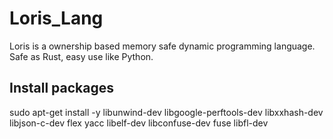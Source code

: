 # Loris_Lang
Loris is a ownership based memory safe dynamic programming language. Safe as Rust, easy use like Python. 

## Install packages
sudo apt-get install -y libunwind-dev libgoogle-perftools-dev libxxhash-dev libjson-c-dev flex yacc libelf-dev libconfuse-dev fuse libfl-dev
 